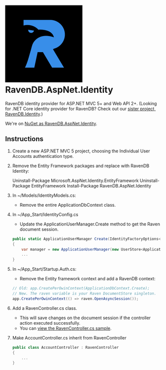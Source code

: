 ﻿# ![RavenDB logo](https://github.com/JudahGabriel/RavenDB.Identity/blob/master/RavenDB.Identity/nuget-icon.png?raw=true) RavenDB.AspNet.Identity #
RavenDB identity provider for ASP.NET MVC 5+ and Web API 2+. (Looking for .NET Core identity provider for RavenDB? Check out our [sister project, RavenDB.Identity](https://github.com/JudahGabriel/RavenDB.Identity).)

We're on [NuGet as RavenDB.AspNet.Identity](https://www.nuget.org/packages/RavenDB.AspNet.Identity/).

## Instructions ##

1. Create a new ASP.NET MVC 5 project, choosing the Individual User Accounts authentication type.
2. Remove the Entity Framework packages and replace with RavenDB Identity:
 
    Uninstall-Package Microsoft.AspNet.Identity.EntityFramework
    Uninstall-Package EntityFramework
    Install-Package RavenDB.AspNet.Identity
    
3. In ~/Models/IdentityModels.cs:
    * Remove the entire ApplicationDbContext class.
4. In ~/App_Start/IdentityConfig.cs
    * Update the ApplicationUserManager.Create method to get the Raven document session.
   
    ```csharp
    public static ApplicationUserManager Create(IdentityFactoryOptions<ApplicationUserManager> options, IOwinContext context) 
	{
		var manager = new ApplicationUserManager(new UserStore<ApplicationUser>(context.Get<IAsyncDocumentSession>()));
		...
	}
	```
5. In ~/App_Start/Startup.Auth.cs:
	* Remove the Entity framework context and add a RavenDB context:
	```csharp
	// Old: app.CreatePerOwinContext(ApplicationDbContext.Create);
	// New. The raven variable is your Raven DocumentStore singleton.
	app.CreatePerOwinContext(() => raven.OpenAsyncSession());
	```
6. Add a RavenController.cs class. 
	* This will save changes on the document session if the controller action executed successfully.
	* You can [view the RavenController.cs sample](https://github.com/JudahGabriel/RavenDB.AspNet.Identity/blob/master/Sample/Controllers/RavenController.cs).
7. Make AccountController.cs inherit from RavenController
	```csharp
	public class AccountController : RavenController
	{
		...
	}
	```
